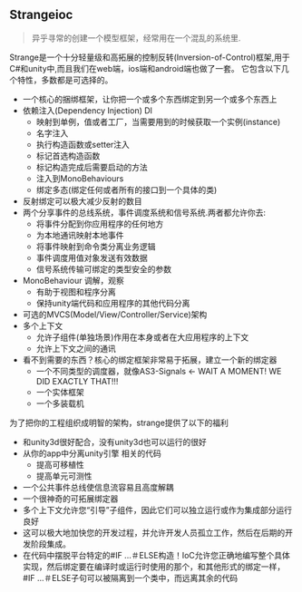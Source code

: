 ## Strangeioc
>异乎寻常的创建一个模型框架，经常用在一个混乱的系统里.  

Strange是一个十分轻量级和高拓展的控制反转(Inversion-of-Control)框架,用于C#和unity中,而且我们在web端，ios端和android端也做了一套。 
它包含以下几个特性，多数都是可选择的。  

* 一个核心的捆绑框架，让你把一个或多个东西绑定到另一个或多个东西上  
* 依赖注入(Dependency Injection) DI   
	* 映射到单例，值或者工厂，当需要用到的时候获取一个实例(instance)
	* 名字注入
	* 执行构造函数或setter注入
	* 标记首选构造函数
	* 标记构造完成后需要启动的方法
	* 注入到MonoBehaviours
	* 绑定多态(绑定任何或者所有的接口到一个具体的类)
* 反射绑定可以极大减少反射的数目
* 两个分享事件的总线系统，事件调度系统和信号系统.两者都允许你去:  
	* 将事件分配到你应用程序的任何地方
	* 为本地通讯映射本地事件
	* 将事件映射到命令类分离业务逻辑
	* 事件调度用值对象发送有效数据
	* 信号系统传输可绑定的类型安全的参数
* MonoBehaviour 调解，观察
	* 有助于视图和程序分离
	* 保持unity端代码和应用程序的其他代码分离
* 可选的MVCS(Model/View/Controller/Service)架构
* 多个上下文
	* 允许子组件(单独场景)作用在本身或者在大应用程序的上下文
	* 允许上下文之间的通讯
* 看不到需要的东西？核心的绑定框架非常易于拓展，建立一个新的绑定器
	* 一个不同类型的调度器，就像AS3-Signals <- WAIT A MOMENT! WE DID EXACTLY THAT!!!
	* 一个实体框架
	* 一个多装载机

为了把你的工程组织成明智的架构，strange提供了以下的福利 
 
* 和unity3d很好配合，没有unity3d也可以运行的很好
* 从你的app中分离unity引擎 相关的代码 
	* 提高可移植性
	* 提高单元可测性
* 一个公共事件总线使信息流容易且高度解耦
* 一个很神奇的可拓展绑定器
* 多个上下文允许您“引导”子组件，因此它们可以独立运行或作为集成部分运行良好
* 这可以极大地加快您的开发过程，并允许开发人员孤立工作，然后在后期的开发阶段集成。
* 在代码中摆脱平台特定的#IF ...＃ELSE构造！IoC允许您正确地编写整个具体实现，然后绑定要在编译时或运行时使用的那个，和其他形式的绑定一样，#IF ...＃ELSE子句可以被隔离到一个类中，而远离其余的代码